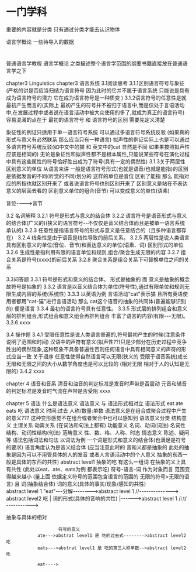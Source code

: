 # 一门学科
重要的内容就是分类 只有通过分类才能去认识物体

语言学概论
一些待导入的数据

# 
普通语言学教程
语言学概论
之类描述整个语言学范围的纲要书籍直接放在普通语言学之下


chapter3
Linguistics
chapter3 语言系统
3.1阅读思考
3.1.1区别语言符号与象征
								(严格的讲是否应当归结为语言符号  因为此时的它并不属于语言系统 只能说是具有成为语言符号的潜力 它在成为语言符号是一种质变 )
3.1.2语言符号的任意性是就最初产生而言的(实际上 最初产生的符号并不被归于语言中,而是仅处于言语活动中,在发展过程中或者说在语言活动中被大众使用的多了,就成为真正的语言符号)
容易混淆的点在于 最初的语言符号 和 语言符号的区别 需要先定义清楚  

象征性的例证只适用于单一语言符号系统 可以通过多语言符号系统反驳 (如果真的形式与意义有必然联系 那么应当只有一种语言)
拟声性的例证实际上也是可以通过多语言符号系统反驳(如中文中的猫 和 英文中的cat 显然是不同 如果果按照拟声性应该是相同的)
无论是象征性和拟声性都不是根本属性,只能说某些符号在演化过程中具有这些属性的符号恰好胜出成为了符号(具有一定的偶然性)
3.1.3关于两层性
区别意义的单位 从语言来讲 一般是语言符号形式(也就是语音/也就是能指)的区别 是依据发音的不同(听觉的不同)划分的 这样的单位是音位
区别了能指 那么 能指对应的所指也就区别开来了 或者说语言符号也别区别开来了
区别意义是站在不表达意义的层面去看的
区别意义单位的组合(音节) 可以变成意义的单位(语素)

音位---->音节
	
3.2 名词解释
3.2.1 符号是形式与意义的结合体
3.2.2 语言符号是语音形式与意义的结合体(广义的)(狭义的语言符号--不仅仅是音义结合体而且是被单一语言系统承认的)
3.2.3 任意性是指语言符号的形式与意义是任意结合的（且多种语言都存在）
3.2.4 线条性是由于语音是线性导致的前后关系。
3.2.5 两层性是说人类语言具有区别意义的单位(音位、音节)和表达意义的单位(语素、词)
						区别形式的单位
3.2.6 生成性是指利用有限的语言单位和规则,组合/聚合生成无限的内容
3.2.7 组合关系是符号(xxxx)的前后关系
3.2.8 聚合关系是组合关系下可替换单位之间的关系
 
3.3问答题
3.3.1 符号是形式和意义的结合体。 形式是抽象的 而 意义是抽象的概念 故符号是抽象的
3.3.2 语言是以音义结合体为单位(符号性),通过有限单位和规则无限生成内容的系统(系统性)
3.3.3 以英语为例 言语活动"cat"表示猫 且所有英语使用者都用"cat-猫"进行言语活动 那么 cat这个语音的抽象的共同体(普遍能够识别的) 便是语言
3.3.4 最初的语言符号具有任意性。
3.3.5 形式层的排列组合和意义层的排列组合,形式组合和意义组合再排列组合 丰富了语言的内容(有限---无限)。
3.3.6 xxxx

3.4 操作题
3.4.1 受限任意性是说人类语言普遍的,符号最初产生的时候(注意条件说明了范围和时间)
汉语中的声符有意义(拟声性??)只是少部分在历史过程中竞争胜出的偶然现象,这种现象不具备普遍性否则任何语言中具有相同意义的声符的形式应当一致
关于语序
任意性使得自然语言可以无限(狭义的 受限于语音系统)成长
无限和无限之间的大小从数学角度也是可以比较的 (相对无限 相对于人的认知是无限的)
3.4.2 xxxx

chapter 4 语音和音系
清音和浊音的判定标准是发音时声带是否震动
元音和辅音的判定标准是发音时气流在声带是否受阻
xxxx

chapter 5 语法
什么是语法意义
语法意义 与 语法形式相对立
语法形式 eat 	ate 		eats    吃
语法意义		时间:过去		人称/数量:单数
语法意义是在组合或聚合过程中产生的意义??? 这种变形感觉不在组合或者聚合中也可以感知到
语法意义分类 	结构意义 主谓关系 动宾关系 (在词法和句法上都有)
			功能意义	名词、动词(词法)	名词性结构、动词性结构(句法)
			范畴意义	性、数、格、人称、时态
			情态意义	陈述、疑问等
语法包括词法和句法
以词法为例		一个词是形式和意义的结合体(也满足是符号的要求)
				语言角度认为是音义结合体 (应当注意此时的 音和义都是抽象的 此处的抽象是因为可以不用管具体的人的发音 或者人言语活动中的个人意义 抽象的东西一般是具体的东西的共性)
							abstract level1  抽象的吃
				有这么一组词 在抽象的义上具有共性 (此处以eat、ate、eats为例 都表示吃)
				符号-语言-词 作为对象而言 范围变得越来越小 (量上面 依据定义符号的范围包含语言的范围的 无限的符号>无限的语言)
												且
					词(抽象结合体)		词的意义(具体的事实/现象/感知的共性)	
abstract level 1 	"eat"---分解-------->abstract level	1 //--------------> abstract level2 吃
								|		词的形式(具体的音响的共性)
								|------>abstract level	1 /iːt/ ----------->
					
抽象与具体的相对 					

						符号的意义	
				ate--->abstrat level1 是 吃的过去式-------->abstract level2 吃
				eats--->abstrat level1 是 吃的第三人称单数-->abstract level2 吃
				
				eat---->
